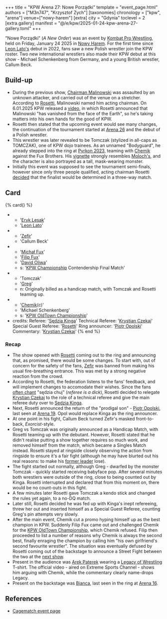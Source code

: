 +++
title = "KPW Arena 27: Nowe Porządki"
template = "event_page.html"
authors = ["M3n747", "Krzysztof Zych"]
[taxonomies]
chronology = ["kpw", "arena"]
venue=["nowy-harem"]
[extra]
city = "Gdynia"
toclevel = 2
[extra.gallery]
manifest = "@/e/kpw/2025-01-24-kpw-arena-27-gallery.toml"
+++

"Nowe Porządki" (_A New Order_) was an event by [Kombat Pro Wrestling](@/o/kpw.md), held on Friday, January 24 2025 in [Nowy Harem](@/v/atlantic-nh-gdynia.md). For the first time since [Leon Lato's](@/w/leon-lato.md) debut in 2022, fans saw a new Polish wrestler join the KPW roster. Two new international wrestlers also made their KPW debut at this show - Michael Schenkenberg from Germany, and a young British wrestler, Callum Beck.

## Build-up

* During the previous show, [Chairman Malinowski](@/w/krystian-malinowski.md) was assaulted by an unknown attacker, and carried out of the venue on a stretcher. According to [Rosetti](@/w/rosetti.md), Malinowski named him acting chairman.
  On 6.01.2025 KPW released a [video][boss-rosetti], in which Rosetti announced that Malinowski "has vanished from the face of the Earth", so he's taking matters into his own hands for the good of KPW.
* Rosetti then stated that the upcoming event would see many changes, the continuation of the tournament started at [Arena 26](@/e/kpw/2024-11-15-kpw-arena-26.md) and the debut of a Polish wrestler.
* This wrestler was later revealed to be Tomczak (stylized in all-caps as TOMCZAK), one of KPW dojo trainees. As an unnamed "Bodyguard", he already stepped into the ring at [Pyrkon 2023](@/e/kpw/2023-06-17-kpw-pyrkon-2023.md), teaming with [Chemik](@/w/chemik.md) against the Fux Brothers. His [vignette][tomczak-intro] strongly resembles [Moloch's](@/w/moloch.md), and the character is also portrayed as a tall, mask-wearing monster.
* Initially this event was supposed to see the tournament semi-finals, however since only three people qualified, acting chairman Rosetti [decided][rosetti-finals] that the finalist would be determined in a three-way match.

## Card

{% card() %}
- - '[Eryk Lesak](@/w/eryk-lesak.md)'
  - '[Leon Lato](@/w/leon-lato.md)'
- - '[Zefir](@/w/zefir.md)'
  - 'Callum Beck'
- - '[Michał Fux](@/w/michal-fux.md)'
  - '[Filip Fux](@/w/filip-fux.md)'
  - '[David Oliwa](@/w/david-oliwa.md)'
  - s: '[KPW Championship](@/c/kpw-championship.md) Contendership Final Match'
- - 'Tomczak'
  - '[Greg](@/w/greg.md)'
  - n: Originally billed as a handicap match, with Tomczak and Rosetti teaming up.
- - '[Chemik](@/w/chemik.md)(c)'
  - 'Michael Schenkenberg'
  - s: '[KPW OldTown Championship](@/c/kpw-old-town-championship.md)'
- credits:
    Referee: '[Sędzia Kinga](@/w/kinga-miotke.md)'
    Technical Referee: '[Krystian Czekaj](@/w/krystian-czekaj.md)'
    Special Guest Referee: '[Rosetti](@/w/rosetti.md)'
    Ring announcer: '[Piotr Opolski](@/w/piotr-opolski.md)'
    Commentary: '[Krystian Czekaj](@/w/krystian-czekaj.md)'
{% end %}

### Recap

* The show opened with [Rosetti](@/w/rosetti.md) coming out to the ring and announcing that, as promised, there would be some changes. To start with, out of concern for the safety of the fans, [Zefir](@/w/zefir.md) was banned from making his usual fire-breathing entrance. This was met by a strong negative reaction from the crowd.
* According to Rosetti, the federation listens to the fans' feedback, and will implement changes to accomodate their wishes. Since the fans [often chant](@/a/polish-wrestling-chants.md) "sędzia chuj" (_referee is a dick_), Rosetti decided to relegate [Krystian Czekaj](@/w/krystian-czekaj.md) to the role of a technical referee and give the main referee duty over to [Sędzia Kinga](@/w/kinga-miotke.md).
* Next, Rosetti announced the return of the "prodigal son" - [Piotr Opolski](@/w/piotr-opolski.md), last seen at [Arena 19](@/e/kpw/2022-06-10-kpw-arena-19.md). Opol would replace Kinga as the ring announcer.
* At one point in his fight, Callum Beck turned Zefir's masked front-to-back, _Exorcist_-style.
* Greg vs Tomczak was originally announced as a Handicap Match, with Rosetti teaming up with the debutant. However, Rosetti stated that he didn't realise putting a show together requires so much work, and removed himself from the match, which became a Singles Match instead. Rosetti stayed at ringside closely observing the action from ringside to ensure it's a fair fight (although he may have blurted out his real reasons: to make his [former leader](@/w/greg.md) lose).
* The fight started out normally, although Greg - dwarfed by the monster Tomczak - quickly started receiving babyface pop. After several minutes both wrestlers were outside of the ring, close to being counted out by Kinga. Rosetti interrupted and declared that from this moment on, there would be no count-outs in this fight.
* A few minutes later Rosetti gave Tomczak a kendo stick and changed the rules yet again, to a no-DQ match.
* Later still, Rosetti decided he was fed up with Kinga's inept refereeing, threw her out and inserted himself as a Special Guest Referee, counting Greg's pin attempts very slowly.
* After the main event, Chemik cut a promo hyping himself up as the best champion in KPW. Suddenly Filip Fux came out and challenged Chemik for the [KPW OldTown Championship](@/c/kpw-old-town-championship.md), which Chemik refused. Filip then proceeded to list a number of reasons why Chemik is always the second best, finally enraging the champion by calling him "his own girlfriend's second favourite wrestler". The situation was eventually defused by Rosetti coming out of the backstage to announce a Street Fight between the two at the [next show](@/e/kpw/2025-04-11-kpw-arena-28.md).
* Present in the audience was [Arek Paterek](@/w/arek-paterek.md) wearing a [Legacy of Wrestling](@/o/low.md) T-shirt. The official video - aired on Extreme Sports Channel - shows him arguing with Chemik, while the commentary clearly name-drops Legacy.
* Present on the backstage was [Bianca](@/w/bianca.md), last seen in the ring at [Arena 16](@/e/kpw/2020-02-01-kpw-arena-16.md).

## References

* [Cagematch event page](https://www.cagematch.net/?id=1&nr=418046)

[boss-rosetti]: https://www.youtube.com/watch?v=dUr5kiuQclg
[rosetti-finals]: https://www.facebook.com/photo/?fbid=925832966342610&set=a.517136233878954
[tomczak-intro]: https://www.youtube.com/watch?v=SOQpAoISP0s
